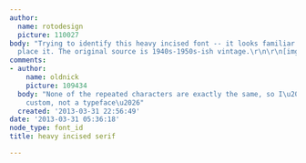 ```yaml
---
author:
  name: rotodesign
  picture: 110027
body: "Trying to identify this heavy incised font -- it looks familiar but just can't
  place it. The original source is 1940s-1950s-ish vintage.\r\n\r\n[img:sites/default/files/old-images/lonesome_road_3521.jpg]"
comments:
- author:
    name: oldnick
    picture: 109434
  body: "None of the repeated characters are exactly the same, so I\u2019m going with
    custom, not a typeface\u2026"
  created: '2013-03-31 22:56:49'
date: '2013-03-31 05:36:18'
node_type: font_id
title: heavy incised serif

---
```

